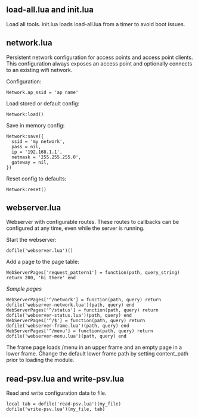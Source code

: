 load-all.lua and init.lua
-------------------------
Load all tools.  init.lua loads load-all.lua from a timer to avoid boot issues.


network.lua
-----------
Persistent network configuration for access points and access point clients.  This configuration always exposes an access point and optionally connects to an existing wifi network.

Configuration:

    Network.ap_ssid = 'ap name'

Load stored or default config:

    Network:load()

Save in memory config:

    Network:save({
      ssid = 'my network',
      pass = nil,
      ip = '192.168.1.1',
      netmask = '255.255.255.0',
      gateway = nil,
    })

Reset config to defaults:

    Network:reset()


webserver.lua
-------------
Webserver with configurable routes.  These routes to callbacks can be configured at any time, even while the server is running.

Start the webserver:

    dofile('webserver.lua')()

Add a page to the page table:

    WebServerPages['request_pattern1'] = function(path, query_string) return 200, 'hi there' end

*Sample pages*

    WebServerPages['^/network'] = function(path, query) return dofile('webserver-network.lua')(path, query) end
    WebServerPages['^/status'] = function(path, query) return dofile('webserver-status.lua')(path, query) end
    WebServerPages['^/$'] = function(path, query) return dofile('webserver-frame.lua')(path, query) end
    WebServerPages['^/menu'] = function(path, query) return dofile('webserver-menu.lua')(path, query) end
		
The frame page loads /menu in an upper frame and an empty page in a lower frame.  Change the default lower frame path by setting content_path prior to loading the module.

		
read-psv.lua and write-psv.lua
------------------------------
Read and write configuration data to file.

    local tab = dofile('read-psv.lua')(my_file)
    dofile('write-psv.lua')(my_file, tab)
